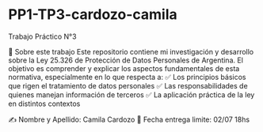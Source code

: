# PP1-TP3-cardozo-camila

Trabajo Práctico N°3

📌 Sobre este trabajo
Este repositorio contiene mi investigación y desarrollo sobre la Ley 25.326 de Protección de Datos Personales de Argentina. 
El objetivo es comprender y explicar los aspectos fundamentales de esta normativa, especialmente en lo que respecta a:
✅ Los principios básicos que rigen el tratamiento de datos personales
✅ Las responsabilidades de quienes manejan información de terceros
✅ La aplicación práctica de la ley en distintos contextos

✍️ Nombre y Apellido: Camila Cardozo
📅 Fecha entrega limite: 02/07 18hs
